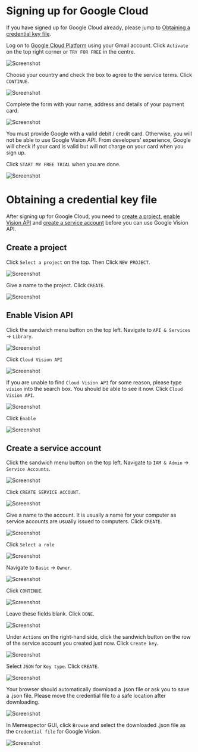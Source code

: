 # Signing up for Google Cloud

If you have signed up for Google Cloud already, please jump to [Obtaining a credential key file](#obtaining-a-credential-key-file). 

Log on to [Google Cloud Platform](https://console.cloud.google.com) using your Gmail account.  Click `Activate` on the top right corner or `TRY FOR FREE` in the centre.

![Screenshot](res/gcp-activate.jpg)

Choose your country and check the box to agree to the service terms.  Click `CONTINUE`.

![Screenshot](res/gcp-signup-step1.jpg)

Complete the form with your name, address and details of your payment card.  

![Screenshot](res/gcp-signup-step2.1.jpg)

You must provide Google with a valid debit / credit card.  Otherwise, you will not be able to use Google Vision API.  From developers' experience, Google will check if your card is valid but will not charge on your card when you sign up.

Click `START MY FREE TRIAL` when you are done.

![Screenshot](res/gcp-signup-step2.2.jpg)

# Obtaining a credential key file

After signing up for Google Cloud, you need to [create a project](#create-a-project), [enable Vision API](#enable-vision-api) and [create a service account](#create-a-service-account) before you can use Google Vision API.


## Create a project

Click `Select a project` on the top.  Then Click `NEW PROJECT`.

![Screenshot](res/gcp-project-new.jpg)

Give a name to the project.  Click `CREATE`.

![Screenshot](res/gcp-project-naming.jpg)

## Enable Vision API

Click the sandwich menu button on the top left.  Navigate to `API & Services` -> `Library`.  

![Screenshot](res/gcp-enableapi-navigate.jpg)

Click `Cloud Vision API`

![Screenshot](res/gcp-enableapi-select.jpg)

If you are unable to find `Cloud Vision API` for some reason, please type `vision` into the search box.  You should be able to see it now.  Click `Cloud Vision API`.

![Screenshot](res/gcp-enableapi-search.jpg)

Click `Enable`

![Screenshot](res/gcp-enableapi-enable.jpg)

## Create a service account

Click the sandwich menu button on the top left.  Navigate to `IAM & Admin` -> `Service Accounts`.  

![Screenshot](res/gcp-credential-navigate.jpg)

Click `CREATE SERVICE ACCOUNT`.

![Screenshot](res/gcp-credential-create.jpg)

Give a name to the account.  It is usually a name for your computer as service accounts are usually issued to computers.  Click `CREATE`.

![Screenshot](res/gcp-credential-naming.jpg)

Click `Select a role`

![Screenshot](res/gcp-credential-role1.jpg)

Navigate to `Basic` -> `Owner`.  

![Screenshot](res/gcp-credential-role2.jpg)

Click `CONTINUE`.

![Screenshot](res/gcp-credential-role3.jpg)

Leave these fields blank.  Click `DONE`.

![Screenshot](res/gcp-credential-done.jpg)

Under `Actions` on the right-hand side, click the sandwich button on the row of the service account you created just now.  Click `Create key`.

![Screenshot](res/gcp-credential-createkey.jpg)

Select `JSON` for `Key type`.  Click `CREATE`.

![Screenshot](res/gcp-credential-createjson.jpg)

Your browser should automatically download a .json file or ask you to save a .json file.  Please move the credential file to a safe location after downloading.  

![Screenshot](res/gcp-credential-downloadjson.jpg)

In Memespector GUI, click `Browse` and select the downloaded .json file as the `Credential file` for Google Vision. 

![Screenshot](res/gui-gcp-credential-file.jpg)
